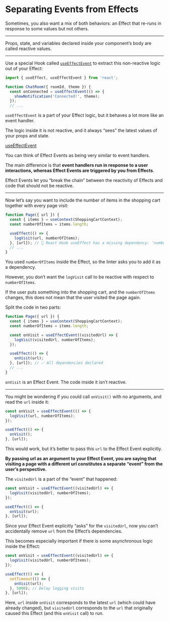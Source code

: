 # Separating Events from Effects

Sometimes, you also want a mix of both behaviors: an Effect that re-runs in response to some values but not others.

---

Props, state, and variables declared inside your component’s body are called reactive values.

---

Use a special Hook called [`useEffectEvent`](https://react.dev/reference/react/experimental_useEffectEvent) to extract this non-reactive logic out of your Effect:

```js
import { useEffect, useEffectEvent } from 'react';

function ChatRoom({ roomId, theme }) {
  const onConnected = useEffectEvent(() => {
    showNotification('Connected!', theme);
  });
  // ...
```

`useEffectEvent` is a part of your Effect logic, but it behaves a lot more like an event handler.

The logic inside it is not reactive, and it always “sees” the latest values of your props and state.

[useEffectEvent](https://codesandbox.io/s/useeffectevent-t9pdzy)

You can think of Effect Events as being very similar to event handlers.

The main difference is that **event handlers run in response to a user interactions, whereas Effect Events are triggered by you from Effects**.

Effect Events let you “break the chain” between the reactivity of Effects and code that should not be reactive.

---

Now let’s say you want to include the number of items in the shopping cart together with every page visit:

```js
function Page({ url }) {
  const { items } = useContext(ShoppingCartContext);
  const numberOfItems = items.length;

  useEffect(() => {
    logVisit(url, numberOfItems);
  }, [url]); // 🔴 React Hook useEffect has a missing dependency: 'numberOfItems'
  // ...
}
```

You used `numberOfItems` inside the Effect, so the linter asks you to add it as a dependency.

However, you don’t want the `logVisit` call to be reactive with respect to `numberOfItems`.

If the user puts something into the shopping cart, and the `numberOfItems` changes, this does not mean that the user visited the page again.

Split the code in two parts:

```js
function Page({ url }) {
  const { items } = useContext(ShoppingCartContext);
  const numberOfItems = items.length;

  const onVisit = useEffectEvent((visitedUrl) => {
    logVisit(visitedUrl, numberOfItems);
  });

  useEffect(() => {
    onVisit(url);
  }, [url]); // ✅ All dependencies declared
  // ...
}
```

`onVisit` is an Effect Event. The code inside it isn’t reactive.

---

You might be wondering if you could call `onVisit()` with no arguments, and read the `url` inside it:

```js
const onVisit = useEffectEvent(() => {
  logVisit(url, numberOfItems);
});

useEffect(() => {
  onVisit();
}, [url]);
```

This would work, but it’s better to pass this `url` to the Effect Event explicitly.

**By passing url as an argument to your Effect Event, you are saying that visiting a page with a different url constitutes a separate “event” from the user’s perspective.**

The `visitedUrl` is a part of the “event” that happened:

```js
const onVisit = useEffectEvent((visitedUrl) => {
  logVisit(visitedUrl, numberOfItems);
});

useEffect(() => {
  onVisit(url);
}, [url]);
```

Since your Effect Event explicitly “asks” for the `visitedUrl`, now you can’t accidentally remove `url` from the Effect’s dependencies.

This becomes especially important if there is some asynchronous logic inside the Effect:

```js
const onVisit = useEffectEvent((visitedUrl) => {
  logVisit(visitedUrl, numberOfItems);
});

useEffect(() => {
  setTimeout(() => {
    onVisit(url);
  }, 5000); // Delay logging visits
}, [url]);
```

Here, `url` inside `onVisit` corresponds to the latest `url` (which could have already changed), but `visitedUrl` corresponds to the `url` that originally caused this Effect (and this `onVisit` call) to run.
